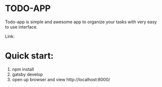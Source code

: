 
# TODO-APP
Todo-app is simple and awesome app to organize your tasks with very easy to use interface.

Link: 

# Quick start:
1. npm install
2. gatsby develop
3. open up browser and view http://localhost:8000/
